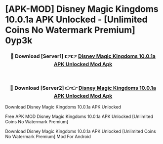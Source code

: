 # [APK-MOD] Disney Magic Kingdoms 10.0.1a APK Unlocked - [Unlimited Coins No Watermark Premium] 0yp3k



<div align="center">
<h3>🔴 Download [Server1] 👉👉 <a href="https://momento.my/?title=Disney_Magic_Kingdoms_10.0.1a_APK_Unlocked">Disney Magic Kingdoms 10.0.1a APK Unlocked Mod Apk</a></h3><br>

<h3>🔴 Download [Server2] 👉👉 <a href="https://momento.my/?title=Disney_Magic_Kingdoms_10.0.1a_APK_Unlocked">Disney Magic Kingdoms 10.0.1a APK Unlocked Mod Apk</a></h3>
</div>



Download Disney Magic Kingdoms 10.0.1a APK Unlocked 

Free APK MOD Disney Magic Kingdoms 10.0.1a APK Unlocked [Unlimited Coins No Watermark Premium]

Download Disney Magic Kingdoms 10.0.1a APK Unlocked [Unlimited Coins No Watermark Premium] Mod For Android
